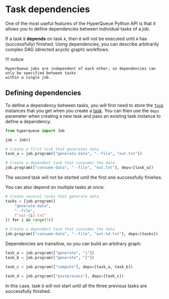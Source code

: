 # Task dependencies
One of the most useful features of the HyperQueue Python API is that it allows you to define
dependencies between individual tasks of a job.

If a task `B` **depends** on task `A`, then `B` will not be executed until `A` has (successfully)
finished. Using dependencies, you can describe arbitrarily complex DAG (directed acyclic graph)
workflows.

!!! notice

    HyperQueue jobs are independent of each other, so dependencies can only be specified between tasks
    within a single job.

## Defining dependencies
To define a dependency between tasks, you will first need to store the
[`Task`](hyperqueue.task.task.Task) instances that you get when you create a [task](submit.md#tasks).
You can then use the `deps` parameter when creating a new task and pass an existing task instance
to define a dependency:

```python
from hyperqueue import Job

job = Job()

# Create a first task that generates data
task_a = job.program(["generate-data", "--file", "out.txt"])

# Create a dependent task that consumes the data
job.program(["consume-data", "--file", "out.txt"], deps=[task_a])
```

The second task will not be started until the first one successfully finishes.

You can also depend on multiple tasks at once:
```python
# Create several tasks that generate data
tasks = [job.program([
    "generate-data",
    "--file",
    f"out-{i}.txt"
]) for i in range(5)]

# Create a dependent task that consumes the data
job.program(["consume-data", "--file", "out-%d.txt"], deps=[tasks])
```

Dependencies are transitive, so you can build an arbitrary graph:
```python
task_a = job.program(["generate", "1"])
task_b = job.program(["generate", "2"])

task_c = job.program(["compute"], deps=[task_a, task_b])

task_d = job.program(["postprocess"], deps=[task_c])
```
In this case, task `D` will not start until all the three previous tasks are successfully finished.

